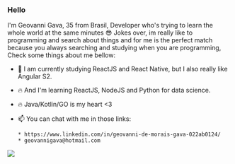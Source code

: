 ### Hello 

     
   I'm Geovanni Gava, 35 from Brasil, Developer who's trying to learn the whole world at the same minutes :sunglasses: 
   Jokes over, im really like to programming and search about things and for me is the perfect match because you always searching and studying when you are programming,
   Check some things about me bellow:

- 🔭 I am currently studying ReactJS and React Native, but I also really like Angular S2.
- :fire: And I'm learning ReactJS, NodeJS and Python for data science.
- :fire: Java/Kotlin/GO is my heart <3
- 📫 You can chat with me in those links: 

      * https://www.linkedin.com/in/geovanni-de-morais-gava-022ab0124/
      * geovannigava@hotmail.com

       
 ![](https://komarev.com/ghpvc/?username=gavageovanni)
